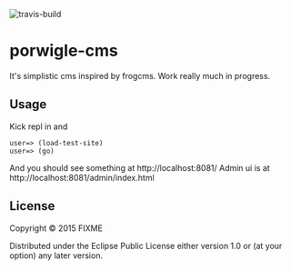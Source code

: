 ![travis-build](https://travis-ci.org/juhofriman/porwigle-cms.svg?branch=master)
# porwigle-cms

It's simplistic cms inspired by frogcms. Work really much in progress.

## Usage

Kick repl in and

```
user=> (load-test-site)
user=> (go)
```

And you should see something at http://localhost:8081/
Admin ui is at http://localhost:8081/admin/index.html

## License

Copyright © 2015 FIXME

Distributed under the Eclipse Public License either version 1.0 or (at
your option) any later version.
